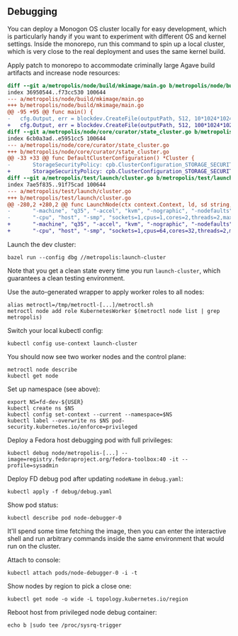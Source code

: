 ## Debugging

You can deploy a Monogon OS cluster locally for easy development, which is particularly handy if you want to experiment with different OS and kernel settings. Inside the monorepo, run this command to spin up a local cluster, which is very close to the real deployment and uses the same kernel build.

Apply patch to monorepo to accommodate criminally large Agave build artifacts and increase node resources:

```diff
diff --git a/metropolis/node/build/mkimage/main.go b/metropolis/node/build/mkimage/main.go
index 36950544..f73cc530 100644
--- a/metropolis/node/build/mkimage/main.go
+++ b/metropolis/node/build/mkimage/main.go
@@ -95 +95 @@ func main() {
-	cfg.Output, err = blockdev.CreateFile(outputPath, 512, 10*1024*1024)
+	cfg.Output, err = blockdev.CreateFile(outputPath, 512, 100*1024*1024)
diff --git a/metropolis/node/core/curator/state_cluster.go b/metropolis/node/core/curator/state_cluster.go
index 6cb0a3ad..e5951cc5 100644
--- a/metropolis/node/core/curator/state_cluster.go
+++ b/metropolis/node/core/curator/state_cluster.go
@@ -33 +33 @@ func DefaultClusterConfiguration() *Cluster {
-		StorageSecurityPolicy: cpb.ClusterConfiguration_STORAGE_SECURITY_POLICY_NEEDS_ENCRYPTION_AND_AUTHENTICATION,
+		StorageSecurityPolicy: cpb.ClusterConfiguration_STORAGE_SECURITY_POLICY_NEEDS_INSECURE,
diff --git a/metropolis/test/launch/cluster.go b/metropolis/test/launch/cluster.go
index 7ae5f835..91f75cad 100644
--- a/metropolis/test/launch/cluster.go
+++ b/metropolis/test/launch/cluster.go
@@ -280,2 +280,2 @@ func LaunchNode(ctx context.Context, ld, sd string, tpmFactory *TPMFactory, opti
-		"-machine", "q35", "-accel", "kvm", "-nographic", "-nodefaults", "-m", "2048",
-		"-cpu", "host", "-smp", "sockets=1,cpus=1,cores=2,threads=2,maxcpus=4",
+		"-machine", "q35", "-accel", "kvm", "-nographic", "-nodefaults", "-m", "128000",
+		"-cpu", "host", "-smp", "sockets=1,cpus=64,cores=32,threads=2,maxcpus=64",
```

Launch the dev cluster:

    bazel run --config dbg //metropolis:launch-cluster

Note that you get a clean state every time you run `launch-cluster`, which guarantees a clean testing environment.

Use the auto-generated wrapper to apply worker roles to all nodes:

    alias metroctl=/tmp/metroctl-[...]/metroctl.sh
    metroctl node add role KubernetesWorker $(metroctl node list | grep metropolis)

Switch your local kubectl config:

    kubectl config use-context launch-cluster

You should now see two worker nodes and the control plane:

    metroctl node describe
    kubectl get node

Set up namespace (see above):

    export NS=fd-dev-${USER}
    kubectl create ns $NS
    kubectl config set-context --current --namespace=$NS
    kubectl label --overwrite ns $NS pod-security.kubernetes.io/enforce=privileged

Deploy a Fedora host debugging pod with full privileges:

    kubectl debug node/metropolis-[...] --image=registry.fedoraproject.org/fedora-toolbox:40 -it --profile=sysadmin

Deploy FD debug pod after updating `nodeName` in `debug.yaml`:

    kubectl apply -f debug/debug.yaml

Show pod status:

    kubectl describe pod node-debugger-0

It'll spend some time fetching the image, then you can enter the interactive shell and run arbitrary commands inside the same environment that would run on the cluster.

Attach to console:

    kubectl attach pods/node-debugger-0 -i -t

Show nodes by region to pick a close one:

    kubectl get node -o wide -L topology.kubernetes.io/region

Reboot host from privileged node debug container:

    echo b |sudo tee /proc/sysrq-trigger
